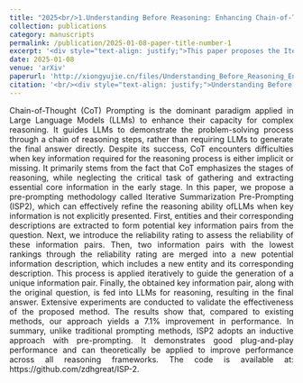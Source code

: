 ```yaml
---
title: "2025<br/>1.Understanding Before Reasoning: Enhancing Chain-of-Thought with Iterative Summarization Pre-Prompting"
collection: publications
category: manuscripts
permalink: /publication/2025-01-08-paper-title-number-1
excerpt: '<div style="text-align: justify;">This paper proposes the Iterative Summarization Pre-Prompting (ISP²) method, which enhances the complex reasoning capabilities of large language models by adaptively extracting candidate information, rating the reliability of information pairs, and performing iterative summarization. Experiments show that this method can significantly improve model performance. Additionally, the paper analyzes the summarization steps and error sources of ISP².</div>'
date: 2025-01-08
venue: 'arXiv'
paperurl: 'http://xiongyujie.cn/files/Understanding_Before_Reasoning_Enhancing_Chain-of-Thought_with_Iterative_Summarization_Pre-Prompting.pdf'
citation: '<br/><div style="text-align: justify;">Understanding Before Reasoning: Enhancing Chain-of-Thought with Iterative Summarization Pre-Prompting, D.-H. Zhu, Y.-J. Xiong*, J.-C. Zhang, X.-J. Xie, C.-M. Xia, arxiv preprint, arxiv:2501.04341 (2025)</div>'
---
```


<div style="text-align: justify;">Chain-of-Thought (CoT) Prompting is the dominant paradigm applied in Large Language Models (LLMs) to enhance their capacity for complex reasoning. It guides LLMs to demonstrate the problem-solving process through a chain of reasoning steps, rather than requiring LLMs to generate the final answer directly. Despite its success, CoT encounters difficulties when key information required for the reasoning process is either implicit or missing. It primarily stems from the fact that CoT emphasizes the stages of reasoning, while neglecting the critical task of gathering and extracting essential core information in the early stage. In this paper, we propose a pre-prompting methodology called Iterative Summarization Pre-Prompting (ISP2), which can effectively refine the reasoning ability ofLLMs when key information is not explicitly presented. First, entities and their corresponding descriptions are extracted to form potential key information pairs from the question. Next, we introduce the reliability rating to assess the reliability of these information pairs. Then, two information pairs with the lowest rankings through the reliability rating are merged into a new potential information description, which includes a new entity and its corresponding description. This process is applied iteratively to guide the generation of a unique information pair. Finally, the obtained key information pair, along with the original question, is fed into LLMs for reasoning, resulting in the final answer. Extensive experiments are conducted to validate the effectiveness of the proposed method. The results show that, compared to existing methods, our approach yields a 7.1% improvement in performance. In summary, unlike traditional prompting methods, ISP2 adopts an inductive approach with pre-prompting. It demonstrates good plug-and-play performance and can theoretically be applied to improve performance across all reasoning frameworks. The code is available at: https://github.com/zdhgreat/ISP-2.</div>
<br/>
